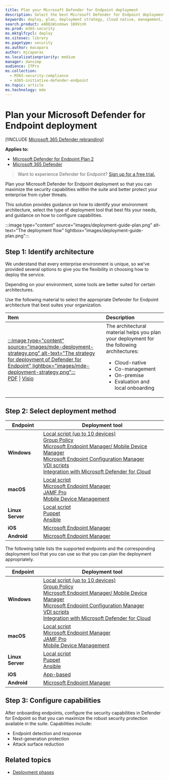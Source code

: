 ```yaml
---
title: Plan your Microsoft Defender for Endpoint deployment
description: Select the best Microsoft Defender for Endpoint deployment strategy for your environment
keywords: deploy, plan, deployment strategy, cloud native, management, on prem, evaluation, onboarding, local, group policy, gp, endpoint manager, mem
search.product: eADQiWindows 10XVcnh
ms.prod: m365-security
ms.mktglfcycl: deploy
ms.sitesec: library
ms.pagetype: security
ms.author: macapara
author: mjcaparas
ms.localizationpriority: medium
manager: dansimp
audience: ITPro
ms.collection: 
  - M365-security-compliance
  - m365-initiative-defender-endpoint
ms.topic: article
ms.technology: mde
---
```


# Plan your Microsoft Defender for Endpoint deployment

[!INCLUDE [Microsoft 365 Defender rebranding](../../includes/microsoft-defender.md)]

**Applies to:**
- [Microsoft Defender for Endpoint Plan 2](https://go.microsoft.com/fwlink/p/?linkid=2154037)
- [Microsoft 365 Defender](https://go.microsoft.com/fwlink/?linkid=2118804)

> Want to experience Defender for Endpoint? [Sign up for a free trial.](https://signup.microsoft.com/create-account/signup?products=7f379fee-c4f9-4278-b0a1-e4c8c2fcdf7e&ru=https://aka.ms/MDEp2OpenTrial?ocid=docs-wdatp-secopsdashboard-abovefoldlink)

Plan your Microsoft Defender for Endpoint deployment so that you can maximize the security capabilities within the suite and better protect your enterprise from cyber threats.

This solution provides guidance on how to identify your environment architecture, select the type of deployment tool that best fits your needs, and guidance on how to configure capabilities.

:::image type="content" source="images/deployment-guide-plan.png" alt-text="The deployment flow" lightbox="images/deployment-guide-plan.png":::

## Step 1: Identify architecture

We understand that every enterprise environment is unique, so we've provided several options to give you the flexibility in choosing how to deploy the service.

Depending on your environment, some tools are better suited for certain architectures.

Use the following material to select the appropriate Defender for Endpoint architecture that best suites your organization.

| Item | Description |
|:-----|:-----|
|[:::image type="content" source="images/mde-deployment-strategy.png" alt-text="The strategy for deployment of Defender for Endpoint" lightbox="images/mde-deployment-strategy.png":::](https://download.microsoft.com/download/5/6/0/5609001f-b8ae-412f-89eb-643976f6b79c/mde-deployment-strategy.pdf)<br/> [PDF](https://download.microsoft.com/download/5/6/0/5609001f-b8ae-412f-89eb-643976f6b79c/mde-deployment-strategy.pdf)  \| [Visio](https://download.microsoft.com/download/5/6/0/5609001f-b8ae-412f-89eb-643976f6b79c/mde-deployment-strategy.vsdx) | The architectural material helps you plan your deployment for the following architectures: <ul><li> Cloud-native </li><li> Co-management </li><li> On-premise</li><li>Evaluation and local onboarding</li>

## Step 2: Select deployment method

| Endpoint     | Deployment tool                       |
|--------------|------------------------------------------|
| **Windows**  |  [Local script (up to 10 devices)](configure-endpoints-script.md) <br>  [Group Policy](configure-endpoints-gp.md) <br>  [Microsoft Endpoint Manager/ Mobile Device Manager](configure-endpoints-mdm.md) <br>   [Microsoft Endpoint Configuration Manager](configure-endpoints-sccm.md) <br> [VDI scripts](configure-endpoints-vdi.md) <br> [Integration with Microsoft Defender for Cloud](configure-server-endpoints.md#integration-with-azure-defender)  |
| **macOS**    | [Local script](mac-install-manually.md) <br> [Microsoft Endpoint Manager](mac-install-with-intune.md) <br> [JAMF Pro](mac-install-with-jamf.md) <br> [Mobile Device Management](mac-install-with-other-mdm.md) |
| **Linux Server** | [Local script](linux-install-manually.md) <br> [Puppet](linux-install-with-puppet.md) <br> [Ansible](linux-install-with-ansible.md)|
| **iOS**      | [Microsoft Endpoint Manager](ios-install.md)                                |
| **Android**  | [Microsoft Endpoint Manager](android-intune.md)               | 

The following table lists the supported endpoints and the corresponding deployment tool that you can use so that you can plan the deployment appropriately.

|Endpoint|Deployment tool|
|---|---|
|**Windows**|[Local script (up to 10 devices)](configure-endpoints-script.md) <br>  [Group Policy](configure-endpoints-gp.md) <br>  [Microsoft Endpoint Manager/ Mobile Device Manager](configure-endpoints-mdm.md) <br>   [Microsoft Endpoint Configuration Manager](configure-endpoints-sccm.md) <br> [VDI scripts](configure-endpoints-vdi.md) <br> [Integration with Microsoft Defender for Cloud](configure-server-endpoints.md#integration-with-azure-defender)|
|**macOS**|[Local script](mac-install-manually.md) <br> [Microsoft Endpoint Manager](mac-install-with-intune.md) <br> [JAMF Pro](mac-install-with-jamf.md) <br> [Mobile Device Management](mac-install-with-other-mdm.md)|
|**Linux Server**|[Local script](linux-install-manually.md) <br> [Puppet](linux-install-with-puppet.md) <br> [Ansible](linux-install-with-ansible.md)|
|**iOS**|[App-based](ios-install.md)|
|**Android**|[Microsoft Endpoint Manager](android-intune.md)|

## Step 3: Configure capabilities

After onboarding endpoints, configure the security capabilities in Defender for Endpoint so that you can maximize the robust security protection available in the suite. Capabilities include:

- Endpoint detection and response
- Next-generation protection
- Attack surface reduction

## Related topics

- [Deployment phases](deployment-phases.md)
